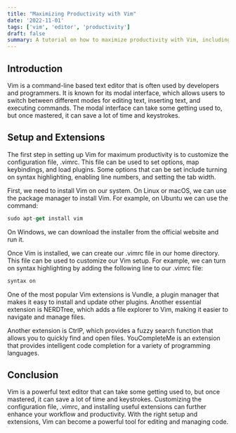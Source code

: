 ```yaml
---
title: "Maximizing Productivity with Vim"
date: '2022-11-01'
tags: ['vim', 'editor', 'productivity']
draft: false
summary: A tutorial on how to maximize productivity with Vim, including tips on setup and extensions. Vim is a powerful text editor that has been around for decades. It is known for its steep learning curve but also for its efficiency and speed once mastered. In this blog post, we will go over how to set up Vim for maximum productivity and some useful extensions to enhance your workflow.
---
```


## Introduction
Vim is a command-line based text editor that is often used by developers and programmers. It is known for its modal interface, which allows users to switch between different modes for editing text, inserting text, and executing commands. The modal interface can take some getting used to, but once mastered, it can save a lot of time and keystrokes.

## Setup and Extensions
The first step in setting up Vim for maximum productivity is to customize the configuration file, .vimrc. This file can be used to set options, map keybindings, and load plugins. Some options that can be set include turning on syntax highlighting, enabling line numbers, and setting the tab width.

First, we need to install Vim on our system. On Linux or macOS, we can use the package manager to install Vim. For example, on Ubuntu we can use the command:

```javascript
sudo apt-get install vim
```
On Windows, we can download the installer from the official website and run it.

Once Vim is installed, we can create our .vimrc file in our home directory. This file can be used to customize our Vim setup. For example, we can turn on syntax highlighting by adding the following line to our .vimrc file:

```javascript
syntax on
```

One of the most popular Vim extensions is Vundle, a plugin manager that makes it easy to install and update other plugins. Another essential extension is NERDTree, which adds a file explorer to Vim, making it easier to navigate and manage files.

Another extension is CtrlP, which provides a fuzzy search function that allows you to quickly find and open files. YouCompleteMe is an extension that provides intelligent code completion for a variety of programming languages.

## Conclusion
Vim is a powerful text editor that can take some getting used to, but once mastered, it can save a lot of time and keystrokes. Customizing the configuration file, .vimrc, and installing useful extensions can further enhance your workflow and productivity. With the right setup and extensions, Vim can become a powerful tool for editing and managing code.